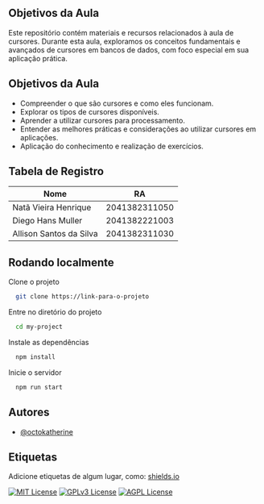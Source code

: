 ## Objetivos da Aula

Este repositório contém materiais e recursos relacionados à aula de cursores. Durante esta aula, exploramos os conceitos fundamentais e avançados de cursores em bancos de dados, com foco especial em sua aplicação prática.

## Objetivos da Aula

- Compreender o que são cursores e como eles funcionam.
- Explorar os tipos de cursores disponíveis.
- Aprender a utilizar cursores para processamento.
- Entender as melhores práticas e considerações ao utilizar cursores em aplicações.
- Aplicação do conhecimento e realização de exercícios.


## Tabela de Registro

| Nome | RA   |
|------|------|
|Natã Vieira Henrique     |2041382311050      |
|Diego Hans Muller      |2041382221003      |
|Allison Santos da Silva      |2041382311030      |

## Rodando localmente

Clone o projeto

```bash
  git clone https://link-para-o-projeto
```

Entre no diretório do projeto

```bash
  cd my-project
```

Instale as dependências

```bash
  npm install
```

Inicie o servidor

```bash
  npm run start
```


## Autores

- [@octokatherine](https://www.github.com/octokatherine)


## Etiquetas

Adicione etiquetas de algum lugar, como: [shields.io](https://shields.io/)

[![MIT License](https://img.shields.io/badge/License-MIT-green.svg)](https://choosealicense.com/licenses/mit/)
[![GPLv3 License](https://img.shields.io/badge/License-GPL%20v3-yellow.svg)](https://opensource.org/licenses/)
[![AGPL License](https://img.shields.io/badge/license-AGPL-blue.svg)](http://www.gnu.org/licenses/agpl-3.0)

